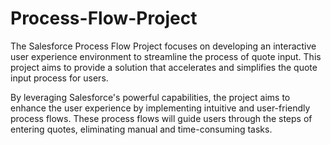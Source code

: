 # Process-Flow-Project

The Salesforce Process Flow Project focuses on developing an interactive user experience environment to streamline the process of quote input. This project aims to provide a solution that accelerates and simplifies the quote input process for users.

By leveraging Salesforce's powerful capabilities, the project aims to enhance the user experience by implementing intuitive and user-friendly process flows. These process flows will guide users through the steps of entering quotes, eliminating manual and time-consuming tasks.

